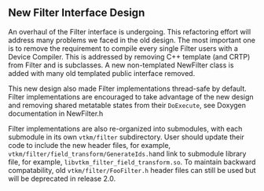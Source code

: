 ## New Filter Interface Design ##

An overhaul of the Filter interface is undergoing. This refactoring effort will
address many problems we faced in the old design. The most important one is to
remove the requirement to compile every single Filter users with a Device Compiler.
This is addressed by removing C++ template (and CRTP) from Filter and is subclasses.
A new non-templated NewFilter class is added with many old templated public interface
removed.

This new design also made Filter implementations thread-safe by default. Filter
implementations are encouraged to take advantage of the new design and removing
shared metatable states from their `DoExecute`, see Doxygen documentation in
NewFilter.h

Filter implementations are also re-organized into submodules, with each submodule
in its own `vtkm/filter` subdirectory. User should update their code to include
the new header files, for example, `vtkm/filter/field_transform/GenerateIds.h`and
link to submodule library file, for example, `libvtkm_filter_field_transform.so`.
To maintain backward compatability, old `vtkm/filter/FooFilter.h` header files
can still be used but will be deprecated in release 2.0.
